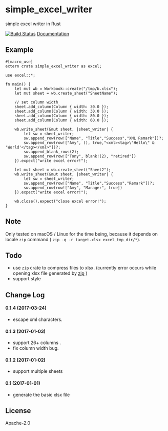 # simple_excel_writer
simple excel writer in Rust

[![Build Status](https://travis-ci.org/outersky/simple_excel_writer.png?branch=master)](https://travis-ci.org/outersky/simple_excel_writer) 
[Documentation](https://docs.rs/simple_excel_writer/)

## Example

```rust,no_run
#[macro_use]
extern crate simple_excel_writer as excel;

use excel::*;

fn main() {
    let mut wb = Workbook::create("/tmp/b.xlsx");
    let mut sheet = wb.create_sheet("SheetName");

    // set column width
    sheet.add_column(Column { width: 30.0 });
    sheet.add_column(Column { width: 30.0 });
    sheet.add_column(Column { width: 80.0 });
    sheet.add_column(Column { width: 60.0 });

    wb.write_sheet(&mut sheet, |sheet_writer| {
        let sw = sheet_writer;
        sw.append_row(row!["Name", "Title","Success","XML Remark"])?;
        sw.append_row(row!["Amy", (), true,"<xml><tag>\"Hello\" & 'World'</tag></xml>"])?;
        sw.append_blank_rows(2);
        sw.append_row(row!["Tony", blank!(2), "retired"])
    }).expect("write excel error!");

    let mut sheet = wb.create_sheet("Sheet2");
    wb.write_sheet(&mut sheet, |sheet_writer| {
        let sw = sheet_writer;
        sw.append_row(row!["Name", "Title","Success","Remark"])?;
        sw.append_row(row!["Amy", "Manager", true])
    }).expect("write excel error!");

    wb.close().expect("close excel error!");
}
```

## Note

Only tested on macOS / Linux for the time being, because it depends on locale `zip` command ( `zip -q -r target.xlsx excel_tmp_dir/*`).

## Todo

- use `zip` crate to compress files to xlsx. (currently error occurs while opening xlsx file generated by [zip](https://crates.io/crates/zip) )
- support style

## Change Log

#### 0.1.4 (2017-03-24)
- escape xml characters.

#### 0.1.3 (2017-01-03)
- support 26+ columns .
- fix column width bug.

#### 0.1.2 (2017-01-02)
- support multiple sheets

#### 0.1 (2017-01-01)
- generate the basic xlsx file

## License
Apache-2.0
